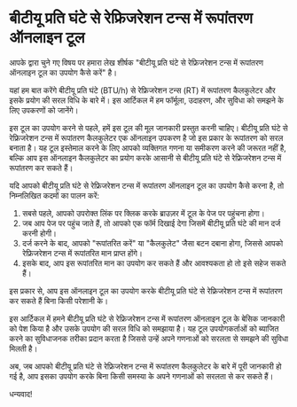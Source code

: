 बीटीयू प्रति घंटे से रेफ्रिजरेशन टन्स में रूपांतरण ऑनलाइन टूल
=============================================================

आपके द्वारा चुने गए विषय पर हमारा लेख शीर्षक "बीटीयू प्रति घंटे से रेफ्रिजरेशन टन्स में रूपांतरण ऑनलाइन टूल का उपयोग कैसे करें" है।

यहां हम बात करेंगे बीटीयू प्रति घंटे (BTU/h) से रेफ्रिजरेशन टन्स (RT) में रूपांतरण कैलकुलेटर और इसके प्रयोग की सरल विधि के बारे में। इस आर्टिकल में हम फॉर्मूला, उदाहरण, और सुविधा को समझने के लिए उपकरणों को जानेंगे।

इस टूल का उपयोग करने से पहले, हमें इस टूल की मूल जानकारी प्रस्तुत करनी चाहिए। बीटीयू प्रति घंटे से रेफ्रिजरेशन टन्स में रूपांतरण कैलकुलेटर एक ऑनलाइन उपकरण है जो इस प्रकार के रूपांतरण को सरल बनाता है। यह टूल इस्तेमाल करने के लिए आपको व्यक्तिगत गणना या समीकरण करने की जरूरत नहीं है, बल्कि आप इस ऑनलाइन कैलकुलेटर का प्रयोग करके आसानी से बीटीयू प्रति घंटे से रेफ्रिजरेशन टन्स में रूपांतरण कर सकते हैं।

यदि आपको बीटीयू प्रति घंटे से रेफ्रिजरेशन टन्स में रूपांतरण ऑनलाइन टूल का उपयोग कैसे करना है, तो निम्नलिखित कदमों का पालन करें:

1. सबसे पहले, आपको उपरोक्त लिंक पर क्लिक करके ब्राउज़र में टूल के पेज पर पहुंचना होगा।
2. जब आप पेज पर पहुंच जाते हैं, तो आपको एक फॉर्म दिखाई देगा जिसमें बीटीयू प्रति घंटे की मान दर्ज करनी होगी।
3. दर्ज करने के बाद, आपको "रूपांतरित करें" या "कैलकुलेट" जैसा बटन दबाना होगा, जिससे आपको रेफ्रिजरेशन टन्स में रूपांतरित मान प्राप्त होंगे।
4. इसके बाद, आप इस रूपांतरित मान का उपयोग कर सकते हैं और आवश्यकता हो तो इसे सहेज सकते हैं।

इस प्रकार से, आप इस ऑनलाइन टूल का उपयोग करके बीटीयू प्रति घंटे से रेफ्रिजरेशन टन्स में रूपांतरण कर सकते हैं बिना किसी परेशानी के।

इस आर्टिकल में हमने बीटीयू प्रति घंटे से रेफ्रिजरेशन टन्स में रूपांतरण ऑनलाइन टूल के बेसिक जानकारी को पेश किया है और उसके उपयोग की सरल विधि को समझाया है। यह टूल उपयोगकर्ताओं को ब्याजित करने का सुविधाजनक तरीका प्रदान करता है जिससे उन्हें अपने गणनाओं को सरलता से समझने की सुविधा मिलती है।

अब, जब आपको बीटीयू प्रति घंटे से रेफ्रिजरेशन टन्स में रूपांतरण कैलकुलेटर के बारे में पूरी जानकारी हो गई है, आप इसका उपयोग करके बिना किसी समस्या के अपने गणनाओं को सरलता से कर सकते हैं।

धन्यवाद!